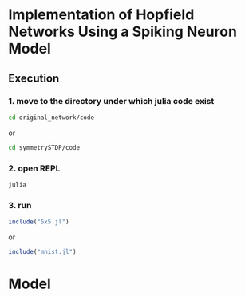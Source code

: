 # Implementation of Hopfield Networks Using a Spiking Neuron Model
## Execution
### 1. move to the directory under which julia code exist

```bash
cd original_network/code
```
or
```bash
cd symmetrySTDP/code
```

### 2. open REPL
```bash
julia 
```

### 3. run
```jl
include("5x5.jl")
```

or 

```jl
include("mnist.jl")
```

# Model
